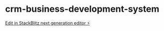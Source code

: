 # crm-business-development-system

[Edit in StackBlitz next generation editor ⚡️](https://stackblitz.com/~/github.com/dotku/crm-business-development-system)